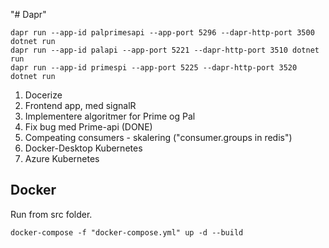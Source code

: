 "# Dapr" 

    dapr run --app-id palprimesapi --app-port 5296 --dapr-http-port 3500 dotnet run
    dapr run --app-id palapi --app-port 5221 --dapr-http-port 3510 dotnet run
    dapr run --app-id primespi --app-port 5225 --dapr-http-port 3520 dotnet run

1. Docerize
1. Frontend app, med signalR
1. Implementere algoritmer for Prime og Pal
1. Fix bug med Prime-api (DONE)
1. Compeating consumers - skalering ("consumer.groups in redis")
1. Docker-Desktop Kubernetes
1. Azure Kubernetes

## Docker

Run from src folder.

    docker-compose -f "docker-compose.yml" up -d --build